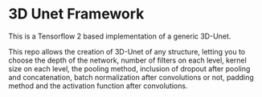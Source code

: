 # 3D Unet Framework

This is a Tensorflow 2 based implementation of a generic 3D-Unet.

This repo allows the creation of 3D-Unet of any structure, letting you to choose the depth of the network, number of filters on each level, kernel size on each level, the pooling method, inclusion of dropout after pooling and concatenation, batch normalization after convolutions or not, padding method and the activation function after convolutions.
